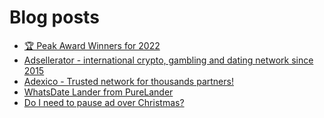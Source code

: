 # Blog posts
<!-- BLOG-POST-LIST:START -->
- [🏆 Peak Award Winners for 2022](https://afflift.com/f/threads/%F0%9F%8F%86-peak-award-winners-for-2022.10102/)
- [Adsellerator - international crypto, gambling and dating network since 2015](https://afflift.com/f/threads/adsellerator-international-crypto-gambling-and-dating-network-since-2015.6683/)
- [Adexico - Trusted network for thousands partners!](https://afflift.com/f/threads/adexico-trusted-network-for-thousands-partners.5592/)
- [WhatsDate Lander from PureLander](https://afflift.com/f/threads/whatsdate-lander-from-purelander.7558/)
- [Do I need to pause ad over Christmas?](https://afflift.com/f/threads/do-i-need-to-pause-ad-over-christmas.10106/)
<!-- BLOG-POST-LIST:END -->
